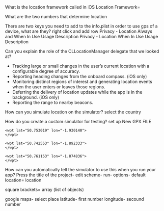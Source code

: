 What is the location framework called in iOS
Location Framework= 



What are the two numbers that determine location



There are two keys you need to add to the info.plist in order to use gps of a device, what are they?
right click and add row
Privacy - Location Always and When In Use Usage Description
Privacy - Location When In Use Usage Description


Can you explain the role of the CLLocationManager delegate that we looked at?
- Tracking large or small changes in the user’s current location with a configurable degree of accuracy.
- Reporting heading changes from the onboard compass. (iOS only)
- Monitoring distinct regions of interest and generating location events when the user enters or leaves those regions.
- Deferring the delivery of location updates while the app is in the background. (iOS only)
- Reporting the range to nearby beacons.


How can you simulate location on the simulator?
select the country


How do you create a custom simulator for testing?
set up New GPX FILE
<?xml version="1.0"?>
<gpx version="1.1" creator="Xcode">
  
    <wpt lat="50.753019" lon="-1.930140">
    </wpt>
    
    <wpt lat="50.742553" lon="-1.892333">
    </wpt>
    
    <wpt lat="50.761153" lon="-1.874836">
    </wpt>
    
</gpx>


How can you automatically tell the simulator to use this when you run your app?
Press the title of the project- edit scheme- run- options- default location= location

square brackets= array (list of objects)


google maps- select place
latitude- first number
longitude- secound number
